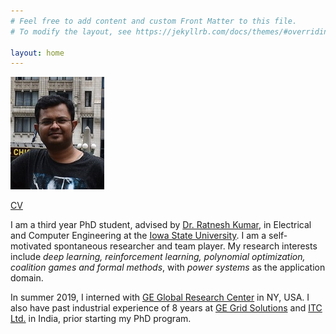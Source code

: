 ```yaml
---
# Feel free to add content and custom Front Matter to this file.
# To modify the layout, see https://jekyllrb.com/docs/themes/#overriding-theme-defaults

layout: home
---
```

![](mypic.png)  

[CV](CV.pdf)

I am a third year PhD student, advised by [Dr. Ratnesh Kumar](https://www.ece.iastate.edu/~rkumar/), in Electrical and Computer Engineering at the 
[Iowa State University](https://www.ece.iastate.edu/). I am a self-motivated spontaneous researcher and team player. My research interests include 
*deep learning, reinforcement learning, polynomial optimization, coalition games and formal methods*, with *power systems* as the application domain.

In summer 2019, I interned with [GE Global Research Center](https://www.ge.com/research/) in NY, USA. I also have past industrial experience of 8 years
 at [GE Grid Solutions](https://www.gegridsolutions.com/) and [ITC Ltd.](https://www.itcportal.com/) in India, prior starting my PhD program.
